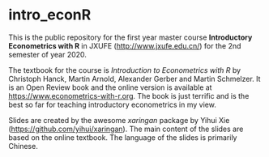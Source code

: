 # intro_econR

This is the public repository for the first year master course **Introductory Econometrics with R** in JXUFE (http://www.jxufe.edu.cn/) for the 2nd semester of year 2020. 

The textbook for the course is *Introduction to Econometrics with R* by Christoph Hanck, Martin Arnold, Alexander Gerber and Martin Schmelzer. It is an Open Review book and the online version is available at https://www.econometrics-with-r.org. The book is just terrific and is the best so far for teaching introductory econometrics in my view. 

Slides are created by the awesome *xaringan* package by Yihui Xie (https://github.com/yihui/xaringan). The main content of the slides are based on the online textbook. The language of the slides is primarily Chinese. 





